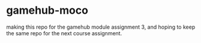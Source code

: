 # gamehub-moco
making this repo for the gamehub module assignment 3, and hoping to keep the same repo for the next course assignment.
